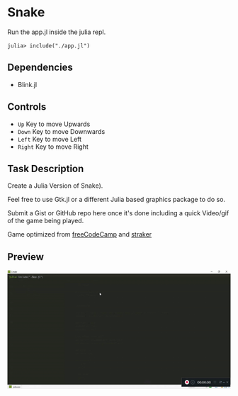 # Snake
Run the app.jl inside the julia repl.
```
julia> include("./app.jl")
```

## Dependencies
- Blink.jl

## Controls
- `Up` Key to move Upwards
- `Down` Key to move Downwards
- `Left` Key to move Left
- `Right` Key to move Right

## Task Description
Create a Julia Version of Snake).

Feel free to use Gtk.jl or a different Julia based graphics package to do so.

Submit a Gist or GitHub repo here once it's done including a quick Video/gif of the game being played.

Game optimized from [freeCodeCamp](https://www.freecodecamp.org/news/think-like-a-programmer-how-to-build-snake-using-only-javascript-html-and-css-7b1479c3339e/) and [straker](https://gist.github.com/straker/ff00b4b49669ad3dec890306d348adc4)

## Preview

![Snake](./snake.gif)
